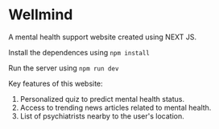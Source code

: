 
# Wellmind

A mental health support website created using NEXT JS.

Install the dependences using `npm install`

Run the server using `npm run dev`

Key features of this website:

1. Personalized quiz to predict mental health status.
2. Access to trending news articles related to mental health.
3. List of psychiatrists nearby to the user's location.


